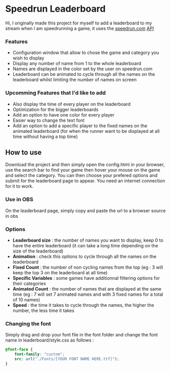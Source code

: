 # Speedrun Leaderboard

Hi, I originally made this project for myself to add a leaderboard to my stream when I am speedrunning a game, it uses the [speedrun.com](speedrun.com) [API](https://github.com/speedruncomorg/api/tree/master?tab=readme-ov-file) 

### Features
- Configuration window that allow to chose the game and category you wish to display
- Display any number of name from 1 to the whole leaderboard
- Names are displayed in the color set by the user on speedrun.com
- Leaderboard can be animated to cycle through all the names on the leaderboard whilst limiting the number of names on screen

### Upcomming Features that I'd like to add
- Also display the time of every player on the leaderboard
- Optimization for the bigger leaderboards
- Add an option to have one color for every player
- Easier way to change the text font
- Add an option to add a specific player to the fixed names on the animated leaderboard (for when the runner want to be displayed at all time without having a top time)

## How to use

Download the project and then simply open the config.html in your browser, use the search bar to find your game then hover your mouse on the game and select the category. You can then choose your prefered options and submit for the leaderboard page to appear.
You need an internet connection for it to work.

### Use in OBS

On the leaderboard page, simply copy and paste the url to a browser source in obs 

### Options

- __Leaderboard size__ : the number of names you want to display, keep 0 to have the entire leaderboard (it can take a long time depending on the size of the leaderboard)
- __Animation__ : check this options to cycle through all the names on the leaderboard
- __Fixed Count__ : the number of non cycling names from the top (eg : 3 will keep the top 3 on the leaderboard at all time)
- __Specific Variables__ : some games have additionnal filtering options for their categories
- __Animated Count__ : the number of names that are displayed at the same time (eg : 7 will set 7 animated names and with 3 fixed names for a total of 10 names)
- __Speed__ : the time it takes to cycle through the names, the higher the number, the less time it takes

### Changing the font

Simply drag and drop your font file in the font folder and change the font name in leaderboard/style.css as follows :
```css
@font-face {
    font-family: "custom";
    src: url("./Fonts/[YOUR FONT NAME HERE.ttf]");
}
```
